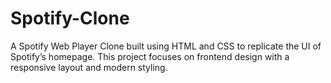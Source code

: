 # Spotify-Clone
A Spotify Web Player Clone built using HTML and CSS to replicate the UI of Spotify’s homepage. This project focuses on frontend design with a responsive layout and modern styling.
